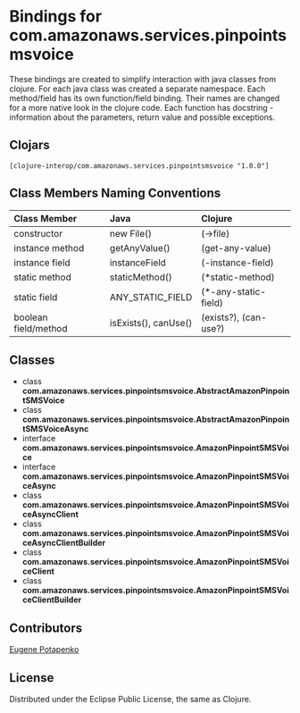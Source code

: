 # Bindings for com.amazonaws.services.pinpointsmsvoice

These bindings are created to simplify interaction with java classes from clojure.
For each java class was created a separate namespace.
Each method/field has its own function/field binding.
Their names are changed for a more native look in the clojure code. Each function has docstring - information about the parameters, return value and possible exceptions.

## Clojars

```
[clojure-interop/com.amazonaws.services.pinpointsmsvoice "1.0.0"]
```

## Class Members Naming Conventions

| Class Member | Java | Clojure |
|:--|:--|:--|
| constructor | new File() | (->file) |
| instance method | getAnyValue() | (get-any-value) |
| instance field | instanceField | (-instance-field) |
| static method | staticMethod() | (*static-method) |
| static field | ANY_STATIC_FIELD | (*-any-static-field) |
| boolean field/method | isExists(), canUse() | (exists?), (can-use?) |

## Classes

- class **com.amazonaws.services.pinpointsmsvoice.AbstractAmazonPinpointSMSVoice**
- class **com.amazonaws.services.pinpointsmsvoice.AbstractAmazonPinpointSMSVoiceAsync**
- interface **com.amazonaws.services.pinpointsmsvoice.AmazonPinpointSMSVoice**
- interface **com.amazonaws.services.pinpointsmsvoice.AmazonPinpointSMSVoiceAsync**
- class **com.amazonaws.services.pinpointsmsvoice.AmazonPinpointSMSVoiceAsyncClient**
- class **com.amazonaws.services.pinpointsmsvoice.AmazonPinpointSMSVoiceAsyncClientBuilder**
- class **com.amazonaws.services.pinpointsmsvoice.AmazonPinpointSMSVoiceClient**
- class **com.amazonaws.services.pinpointsmsvoice.AmazonPinpointSMSVoiceClientBuilder**

## Contributors

[Eugene Potapenko](https://github.com/potapenko/)

## License

Distributed under the Eclipse Public License, the same as Clojure.
